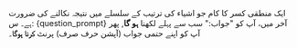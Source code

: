 ایک منطقی کسر کا کام جو اشیاء کی ترتیب کے سلسلے میں نتیجہ نکالنے کی ضرورت ہے۔
س: {question_prompt}
آخر میں، آپ کو "جواب:" سب سے پہلے لکھنا **ہو گا**, پھر آپ کو اپنے حتمی جواب (آپشن حرف صرف) پرنٹ **کرنا ہوگا**۔